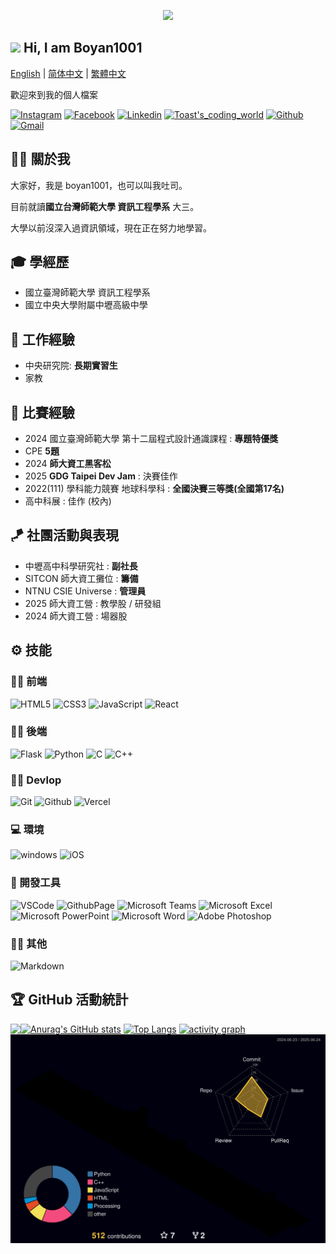 <p align="center">
<img src="https://media.giphy.com/media/l41lL7byr2fvtxVHa/giphy.gif">
</p>  

## <img src="https://media.giphy.com/media/hvRJCLFzcasrR4ia7z/giphy.gif" width="28"> Hi, I am Boyan1001 	
[English](./README.md) | [简体中文](./README_zh-CN.md) | [繁體中文](./README_zh-TW.md)  
  
歡迎來到我的個人檔案     
  
[![Instagram](https://img.shields.io/badge/boyan_1001-E4405F.svg?logo=instagram&logoColor=white&style=for-the-badge)](https://www.instagram.com/boyan_1001/)
[![Facebook](https://img.shields.io/badge/boyan_chen-1877F2.svg?logo=facebook&logoColor=white&style=for-the-badge)](https://www.facebook.com/profile.php?id=100013555414030&locale=zh_TW)
[![Linkedin](https://img.shields.io/badge/Poyen_Chen-0077B5.svg?logo=linkedin&logoColor=white&style=for-the-badge)](https://www.linkedin.com/in/%E6%9F%8F%E8%AB%BA-%E9%99%B3-822b15320/)
[![Toast's_coding_world](https://img.shields.io/badge/Toast's_coding_world-FF5722.svg?logo=blogger&logoColor=white&style=for-the-badge)](https://boyan1001.github.io/)
[![Github](https://img.shields.io/badge/boyan1001-100000.svg?logo=github&logoColor=white&style=for-the-badge)](https://github.com/boyan1001)
[![Gmail](https://img.shields.io/badge/cby931001@gmail.com-D14836?logo=gmail&logoColor=white&style=for-the-badge)](mailto:cby931001@gmail.com)  

## 👨‍💻 關於我  
  
大家好，我是 boyan1001，也可以叫我吐司。  

目前就讀**國立台灣師範大學 資訊工程學系** 大三。  

大學以前沒深入過資訊領域，現在正在努力地學習。  
  
## 🎓 學經歷  
+ 國立臺灣師範大學  資訊工程學系  
+ 國立中央大學附屬中壢高級中學

## 💼 工作經驗  
+ 中央研究院: **長期實習生**
+ 家教  

## 🏅 比賽經驗
* 2024 國立臺灣師範大學 第十二屆程式設計通識課程 : **專題特優獎**
* CPE **5題**
* 2024 **師大資工黑客松**
* 2025 **GDG Taipei Dev Jam** : 決賽佳作
* 2022(111) 學科能力競賽 地球科學科 : **全國決賽三等獎(全國第17名)**
* 高中科展 : 佳作 (校內)  

## 🪁 社團活動與表現  
* 中壢高中科學研究社 : **副社長**
* SITCON 師大資工攤位 : **籌備**
* NTNU CSIE Universe : **管理員**
* 2025 師大資工營 : 教學股 / 研發組
* 2024 師大資工營 : 場器股   

<!-- 
<p align="center">
  <a href="https://github.com/DenverCoder1/readme-typing-svg"><img src="https://readme-typing-svg.herokuapp.com/?lines=Full-stack%20web%20and%20app%20developer;3%2B%20years%20of%20coding%20experience;Always%20learning%20new%20things&font=Fira%20Code&center=true&width=440&height=45&color=f75c7e&vCenter=true&size=22"></a>
</p> -->

## ⚙️ 技能  
### 👨‍💻 前端 
![HTML5](https://img.shields.io/badge/HTML5-E34F26.svg?logo=html5&logoColor=white&style=for-the-badge)
![CSS3](https://img.shields.io/badge/CSS3-1572B6.svg?logo=css3&logoColor=white&style=for-the-badge)
![JavaScript](https://img.shields.io/badge/JavaScript-323330.svg?logo=javascript&logoColor=F7DF1E&style=for-the-badge)
![React](https://img.shields.io/badge/React-20232a.svg?logo=react&logoColor=61DAFB&style=for-the-badge)

### 👨‍💻 後端  
![Flask](https://img.shields.io/badge/Flask-000.svg?logo=flask&logoColor=white&style=for-the-badge)
![Python](https://img.shields.io/badge/Python-14354C.svg?logo=python&logoColor=white&style=for-the-badge)
![C](https://img.shields.io/badge/C-00599C.svg?logo=c&logoColor=white&style=for-the-badge)
![C++](https://img.shields.io/badge/C++-00599C.svg?logo=c%2B%2B&logoColor=white&style=for-the-badge)

### 👨‍💻 Devlop  
![Git](https://img.shields.io/badge/Git-black?logo=git&style=for-the-badge)
![Github](https://img.shields.io/badge/Github-100000.svg?logo=github&logoColor=white&style=for-the-badge)
![Vercel](https://img.shields.io/badge/Vercel-333?logo=vercel&style=for-the-badge)

### 💻 環境  
![windows](https://img.shields.io/badge/windows-0078D6?logo=windows&logoColor=white&style=for-the-badge)
![iOS](https://img.shields.io/badge/iOS-000000?logo=ios&logoColor=white&style=for-the-badge)

### 🧰 開發工具 
![VSCode](https://img.shields.io/badge/VSCode-007ACC?logo=visual-studio-code&logoColor=white&style=for-the-badge)
![GithubPage](https://img.shields.io/badge/Github_Page-100000.svg?logo=github&logoColor=white&style=for-the-badge)
![Microsoft Teams](https://img.shields.io/badge/Microsoft_Teams-6264A7?logo=microsoft-teams&logoColor=white&style=for-the-badge)
![Microsoft Excel](https://img.shields.io/badge/Microsoft_Excel-217346?logo=microsoft-excel&logoColor=white&style=for-the-badge)
![Microsoft PowerPoint](https://img.shields.io/badge/Microsoft_PowerPoint-B7472A?logo=microsoft-powerpoint&logoColor=white&style=for-the-badge)
![Microsoft Word](https://img.shields.io/badge/Microsoft_Word-2B579A?logo=microsoft-word&logoColor=white&style=for-the-badge)
![Adobe Photoshop](https://img.shields.io/badge/Adobe_Photoshop-31A8FF?logo=Adobe-Photoshop&logoColor=white&style=for-the-badge)

### 👨‍💻 其他  
![Markdown](https://img.shields.io/badge/Markdown-000000.svg?logo=markdown&logoColor=white&style=for-the-badge)

## 🏆 GitHub 活動統計  
<p>
	<img align="left" src="https://github-profile-trophy.vercel.app/?username=boyan1001&theme=algolia&column=-1&margin-w=15" />
</p>

[![Anurag's GitHub stats](https://github-readme-stats.vercel.app/api?username=boyan1001&layout=compact&line_height=20&count_private=true&show_icons=true&theme=tokyonight)](https://github.com/anuraghazra/github-readme-stats)
[![Top Langs](https://github-readme-stats.vercel.app/api/top-langs/?username=boyan1001&layout=compact&count_private=true&theme=tokyonight)](https://github.com/anuraghazra/github-readme-stats)
[![activity graph](https://github-readme-activity-graph.vercel.app/graph?username=boyan1001&theme=tokyo-night&custom_title=Hank%20Chen's%20Activity%20Graph&hide_border=true&point=FFFFFF&days=50)](https://github.com/boyan1001)
![.](./profile-3d-contrib/profile-night-rainbow.svg)

